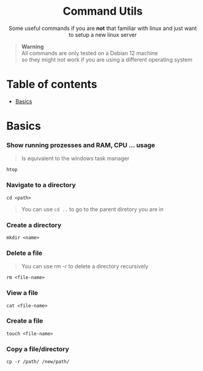 <div align="center">
  <h1>Command Utils</h1>
  <p>Some useful commands if you are <b>not</b> that familiar with linux and just want to setup a new linux server</p>
</div>

> **Warning**  
> All commands are only tested on a Debian 12 machine  
> so they might not work if you are using a different operating system


# Table of contents

- [Basics](#Basics)

# Basics

### Show running prozesses and RAM, CPU ... usage
> Is equivalent to the windows task manager
```
htop
```

### Navigate to a directory
```
cd <path>
```
> You can use `cd ..` to go to the parent diretory you are in

### Create a directory
```
mkdir <name>
```

### Delete a file
> You can use rm -r <directory> to delete a directory recursively
```
rm <file-name>
```

### View a file
```
cat <file-name>
```

### Create a file
```
touch <file-name>
```

### Copy a file/directory
```
cp -r /path/ /new/path/
```
